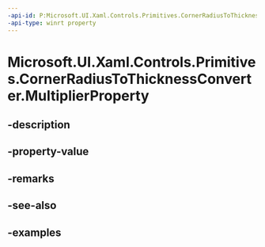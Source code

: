 ```yaml
---
-api-id: P:Microsoft.UI.Xaml.Controls.Primitives.CornerRadiusToThicknessConverter.MultiplierProperty
-api-type: winrt property
---
```


# Microsoft.UI.Xaml.Controls.Primitives.CornerRadiusToThicknessConverter.MultiplierProperty

<!--
public static Windows.UI.Xaml.DependencyProperty MultiplierProperty { get; }
-->


## -description

## -property-value

## -remarks

## -see-also

## -examples


